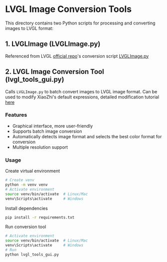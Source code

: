 # LVGL Image Conversion Tools

This directory contains two Python scripts for processing and converting images to LVGL format:

## 1. LVGLImage (LVGLImage.py)

Referenced from LVGL [official repo](https://github.com/lvgl/lvgl)'s conversion script [LVGLImage.py](https://github.com/lvgl/lvgl/blob/master/scripts/LVGLImage.py)

## 2. LVGL Image Conversion Tool (lvgl_tools_gui.py)

Calls `LVGLImage.py` to batch convert images to LVGL image format.
Can be used to modify XiaoZhi's default expressions, detailed modification tutorial [here](https://www.bilibili.com/video/BV12FQkYeEJ3/)

### Features

- Graphical interface, more user-friendly
- Supports batch image conversion
- Automatically detects image format and selects the best color format for conversion
- Multiple resolution support

### Usage

Create virtual environment
```bash
# Create venv
python -m venv venv
# Activate environment
source venv/bin/activate  # Linux/Mac
venv\Scripts\activate     # Windows
```

Install dependencies
```bash
pip install -r requirements.txt
```

Run conversion tool
```bash
# Activate environment  
source venv/bin/activate  # Linux/Mac
venv\Scripts\activate     # Windows
# Run
python lvgl_tools_gui.py
```

